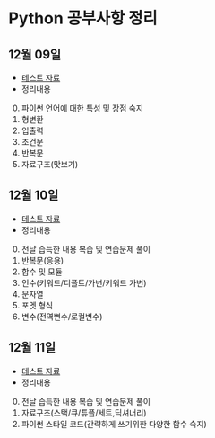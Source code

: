 # Python 공부사항 정리

## 12월 09일
 - [테스트 자료](https://github.com/madfalc0n/Image-analysis-and-develope/tree/master/python/20191209)
 - 정리내용
0. 파이썬 언어에 대한 특성 및 장점 숙지
1. 형변환
2. 입출력
3. 조건문
4. 반복문
5. 자료구조(맛보기)

## 12월 10일
 - [테스트 자료](https://github.com/madfalc0n/Image-analysis-and-develope/tree/master/python/20191210)
 - 정리내용
0. 전날 습득한 내용 복습 및 연습문제 풀이
1. 반복문(응용)
2. 함수 및 모듈
3. 인수(키워드/디폴트/가변/키워드 가변)
4. 문자열
5. 포멧 형식
6. 변수(전역변수/로컬변수)

## 12월 11일
 - [테스트 자료](https://github.com/madfalc0n/Image-analysis-and-develope/tree/master/python/20191211)
 - 정리내용
0. 전날 습득한 내용 복습 및 연습문제 풀이
1. 자료구조(스택/큐/튜플/세트,딕셔너리)
2. 파이썬 스타일 코드(간략하게 쓰기위한 다양한 함수 숙지)
